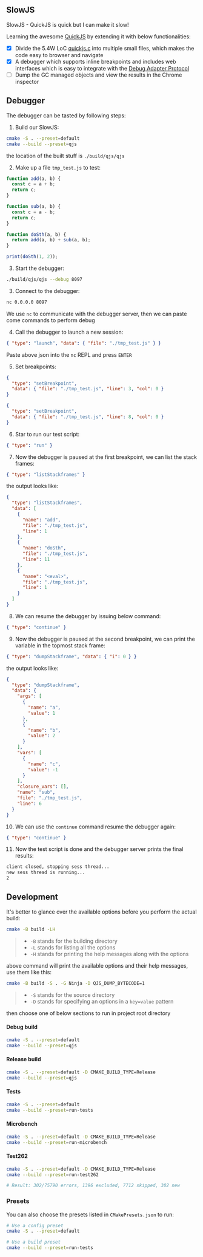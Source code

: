 ## SlowJS

SlowJS - QuickJS is quick but I can make it slow!

Learning the awesome [QuickJS](https://github.com/bellard/quickjs) by extending it with below functionalities:

- [x] Divide the 5.4W LoC [quickjs.c](https://github.com/bellard/quickjs/blob/master/quickjs.c) into multiple small files, which makes the code easy to browser and navigate
- [x] A debugger which supports inline breakpoints and includes web interfaces which is easy to integrate with the [Debug Adapter Protocol](https://microsoft.github.io/debug-adapter-protocol/)
- [ ] Dump the GC managed objects and view the results in the Chrome inspector

## Debugger

The debugger can be tasted by following steps:

1. Build our SlowJS:

```bash
cmake -S . --preset=default
cmake --build --preset=qjs
```

the location of the built stuff is `./build/qjs/qjs`

2. Make up a file `tmp_test.js` to test:

```js
function add(a, b) {
  const c = a + b;
  return c;
}

function sub(a, b) {
  const c = a - b;
  return c;
}

function doSth(a, b) {
  return add(a, b) + sub(a, b);
}

print(doSth(1, 2));
```

3. Start the debugger:

```bash
./build/qjs/qjs --debug 8097
```

3. Connect to the debugger:

```bash
nc 0.0.0.0 8097
```

We use `nc` to communicate with the debugger server, then we can paste come commands to perform debug

4. Call the debugger to launch a new session:

```json
{ "type": "launch", "data": { "file": "./tmp_test.js" } }
```

Paste above json into the `nc` REPL and press `ENTER`

5. Set breakpoints:

```json
{
  "type": "setBreakpoint",
  "data": { "file": "./tmp_test.js", "line": 3, "col": 0 }
}
```

```json
{
  "type": "setBreakpoint",
  "data": { "file": "./tmp_test.js", "line": 8, "col": 0 }
}
```

6. Star to run our test script:

```json
{ "type": "run" }
```

7. Now the debugger is paused at the first breakpoint, we can list the stack frames:

```json
{ "type": "listStackframes" }
```

the output looks like:

```json
{
  "type": "listStackframes",
  "data": [
    {
      "name": "add",
      "file": "./tmp_test.js",
      "line": 1
    },
    {
      "name": "doSth",
      "file": "./tmp_test.js",
      "line": 11
    },
    {
      "name": "<eval>",
      "file": "./tmp_test.js",
      "line": 1
    }
  ]
}
```

8. We can resume the debugger by issuing below command:

```json
{ "type": "continue" }
```

9. Now the debugger is paused at the second breakpoint, we can print the variable in the topmost stack frame:

```json
{ "type": "dumpStackframe", "data": { "i": 0 } }
```

the output looks like:

```json
{
  "type": "dumpStackframe",
  "data": {
    "args": [
      {
        "name": "a",
        "value": 1
      },
      {
        "name": "b",
        "value": 2
      }
    ],
    "vars": [
      {
        "name": "c",
        "value": -1
      }
    ],
    "closure_vars": [],
    "name": "sub",
    "file": "./tmp_test.js",
    "line": 6
  }
}
```

10. We can use the `continue` command resume the debugger again:

```json
{ "type": "continue" }
```

11. Now the test script is done and the debugger server prints the final results:

```bash
client closed, stopping sess thread...
new sess thread is running...
2
```

## Development

It's better to glance over the available options before you perform the actual build:

```bash
cmake -B build -LH
```

> - `-B` stands for the building directory
> - `-L` stands for listing all the options
> - `-H` stands for printing the help messages along with the options

above command will print the available options and their help messages, use them like this:

```bash
cmake -B build -S . -G Ninja -D QJS_DUMP_BYTECODE=1
```

> - `-S` stands for the source directory
> - `-D` stands for specifying an options in a `key=value` pattern

then choose one of below sections to run in project root directory

#### Debug build

```bash
cmake -S . --preset=default
cmake --build --preset=qjs
```

#### Release build

```bash
cmake -S . --preset=default -D CMAKE_BUILD_TYPE=Release
cmake --build --preset=qjs
```

#### Tests

```bash
cmake -S . --preset=default
cmake --build --preset=run-tests
```

#### Microbench

```bash
cmake -S . --preset=default -D CMAKE_BUILD_TYPE=Release
cmake --build --preset=run-microbench
```

#### Test262

```bash
cmake -S . --preset=default -D CMAKE_BUILD_TYPE=Release
cmake --build --preset=run-test262

# Result: 302/75790 errors, 1396 excluded, 7712 skipped, 302 new
```

### Presets

You can also choose the presets listed in `CMakePresets.json` to run:

```bash
# Use a config preset
cmake -S . --preset=default

# Use a build preset
cmake --build --preset=run-tests
```
